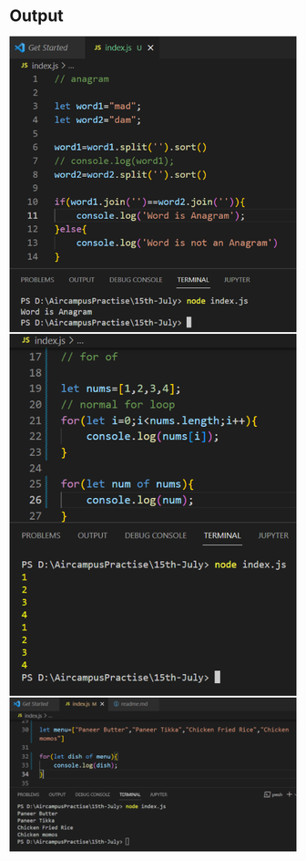 <h1>Output</h1>
<img src="Anagram.png" alt="one">
<img src="for_of.png" alt="one">
<img src="for_of1.png" alt="one">